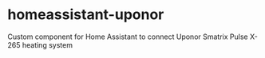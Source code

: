 # homeassistant-uponor
Custom component for Home Assistant to connect Uponor Smatrix Pulse X-265 heating system
